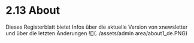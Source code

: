 # 2.13 About

Dieses Registerblatt bietet Infos über die aktuelle Version von xnewsletter und über die letzten Änderungen
![](../assets/admin area/about1_de.PNG)